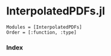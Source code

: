 # InterpolatedPDFs.jl

```@autodocs
Modules = [InterpolatedPDFs]
Order = [:function, :type]
```

### Index

```@index
```
